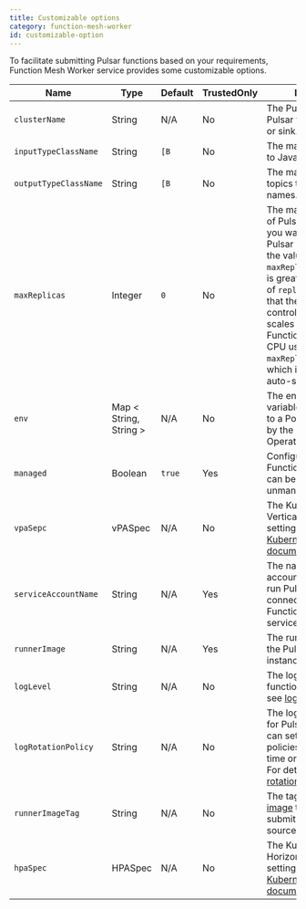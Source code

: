 ```yaml
---
title: Customizable options
category: function-mesh-worker
id: customizable-option
---
```


To facilitate submitting Pulsar functions based on your requirements, Function Mesh Worker service provides some customizable options.

| Name                  | Type    | Default | TrustedOnly | Description                                                                                                                                                                                                                                                                                                                                                                     |
|-----------------------|---------|---------|-------------|---------------------------------------------------------------------------------------------------------------------------------------------------------------------------------------------------------------------------------------------------------------------------------------------------------------------------------------------------------------------------------|
| `clusterName`         | String  | N/A     | No          | The Pulsar cluster of a Pulsar function, source, or sink.                                                                                                                                                                                                                                                                                                                       |
| `inputTypeClassName`  | String  | `[B`    | No          | The map of input topics to Java class names.                                                                                                                                                                                                                                                                                                                                    |
| `outputTypeClassName` | String  | `[B`    | No          | The map of output topics to Java class names.                                                                                                                                                                                                                                                                                                                                   |
| `maxReplicas`         | Integer | `0`     | No          | The maximum number of Pulsar instances that you want to run for this Pulsar Function. When the value of the `maxReplicas` parameter is greater than the value of `replicas`, it indicates that the Functions controller automatically scales the Pulsar Functions based on the CPU usage. By default, `maxReplicas` is set to 0, which indicates that auto-scaling is disabled. |
| `env` | Map < String, String > | N/A | No | The environment variables being attached to a Pod that is created by the Function Mesh Operator for the cluster. |
| `managed` | Boolean | `true` | Yes | Configure whether a Function, source, or sink can be managed or unmanaged. |
| `vpaSepc` | vPASpec | N/A | No |  The Kubernetes VerticalPodAutoscaler settings. For details, see [Kubernetes documentation](https://github.com/kubernetes/autoscaler/tree/master/vertical-pod-autoscaler). |
| `serviceAccountName`  | String  | N/A     | Yes         | The name of the service account that is used to run Pulsar Functions or connectors in the Function Mesh Worker service.                                                                                                                                                                                                                                                        |
| `runnerImage`         | String  | N/A     | Yes         | The runner image to run the Pulsar Function instances.                                                                                                                                                                                                                                                                                                                          |
| `logLevel` | String  | N/A | No | The log levels for Pulsar functions. For details, see [log levels](/functions/function-crd.md/#log-levels).|
| `logRotationPolicy` | String  | N/A | No | The log rotation policies for Pulsar functions. You can set the log rotation policies based on the time or the log file size. For details, see [log rotation policies](/functions/function-crd.md/#log-rotation-policies). |
| `runnerImageTag` | String  | N/A | No | The tag of the [runner image](/functions/function-crd.md#runner-images) that is used to submit a function, source, or sink. |
| `hpaSpec` | HPASpec | N/A | No | The Kubernetes HorizontalPodAutoscaler settings. For details, see [Kubernetes documentation](https://kubernetes.io/docs/tasks/run-application/horizontal-pod-autoscale/). |